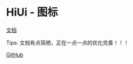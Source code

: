 # HiUi - 图标

[文档](https://chenshuangxinxi.github.io/hi-uniapp-ui-guide/components/swiper-indicator.html)

Tips: 文档有点简陋，正在一点一点的优化完善！！！

[GitHub](https://github.com/ChenShuangXinXi/hi-uniapp-ui)
